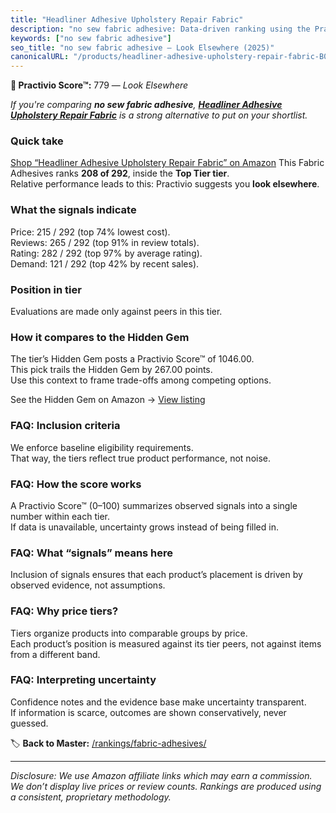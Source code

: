 ```yaml
---
title: "Headliner Adhesive Upholstery Repair Fabric"
description: "no sew fabric adhesive: Data-driven ranking using the Practivio Score™. Positioned by quality, value, demand, findability, momentum."
keywords: ["no sew fabric adhesive"]
seo_title: "no sew fabric adhesive — Look Elsewhere (2025)"
canonicalURL: "/products/headliner-adhesive-upholstery-repair-fabric-B0DLB591GH/"
---
```


**🚫 Practivio Score™:** 779 — _Look Elsewhere_


*If you're comparing **no sew fabric adhesive**, **[Headliner Adhesive Upholstery Repair Fabric](https://www.amazon.com/dp/B0DLB591GH?tag=practivio-20)** is a strong alternative to put on your shortlist.*
### Quick take
[Shop “Headliner Adhesive Upholstery Repair Fabric” on Amazon](https://www.amazon.com/dp/B0DLB591GH?tag=practivio-20)
This Fabric Adhesives ranks **208 of 292**, inside the **Top Tier tier**.  
Relative performance leads to this: Practivio suggests you **look elsewhere**.

### What the signals indicate
Price: 215 / 292 (top 74% lowest cost).  
Reviews: 265 / 292 (top 91% in review totals).  
Rating: 282 / 292 (top 97% by average rating).  
Demand: 121 / 292 (top 42% by recent sales).

### Position in tier
Evaluations are made only against peers in this tier.

### How it compares to the Hidden Gem
The tier’s Hidden Gem posts a Practivio Score™ of 1046.00.  
This pick trails the Hidden Gem by 267.00 points.  
Use this context to frame trade-offs among competing options.  

See the Hidden Gem on Amazon → [View listing](https://www.amazon.com/dp/B007TSYNG8?tag=practivio-20)

### FAQ: Inclusion criteria
We enforce baseline eligibility requirements.  
That way, the tiers reflect true product performance, not noise.

### FAQ: How the score works
A Practivio Score™ (0–100) summarizes observed signals into a single number within each tier.  
If data is unavailable, uncertainty grows instead of being filled in.

### FAQ: What “signals” means here
Inclusion of signals ensures that each product’s placement is driven by observed evidence, not assumptions.

### FAQ: Why price tiers?
Tiers organize products into comparable groups by price.  
Each product’s position is measured against its tier peers, not against items from a different band.

### FAQ: Interpreting uncertainty
Confidence notes and the evidence base make uncertainty transparent.  
If information is scarce, outcomes are shown conservatively, never guessed.


🏷️ **Back to Master:** [/rankings/fabric-adhesives/](/rankings/fabric-adhesives/)

---
_Disclosure: We use Amazon affiliate links which may earn a commission. We don’t display live prices or review counts. Rankings are produced using a consistent, proprietary methodology._
